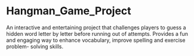 # Hangman_Game_Project
An interactive and entertaining project that challenges players to guess a hidden word letter by letter  before running out of attempts. 
Provides a fun and engaging way to enhance vocabulary, improve spelling and exercise problem- solving skills.
